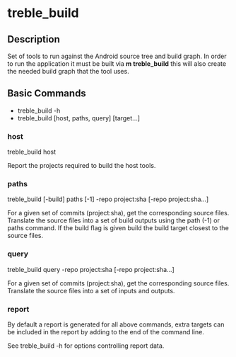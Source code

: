 # treble_build

## Description
Set of tools to run against the Android source tree and build graph.
In order to run the application it must be built via **m treble_build**
this will also create the needed build graph that the tool uses.

## Basic Commands
- treble_build -h
- treble_build [host, paths, query] [target...]


### host
treble_build host

Report the projects required to build the host tools.

### paths
treble_build [-build] paths [-1] -repo project:sha [-repo project:sha...]

For a given set of commits (project:sha), get the corresponding source
files.  Translate the source files into a set of build outputs using the
path (-1) or paths command.  If the build flag is given build the build
target closest to the source files.

### query
treble_build query -repo project:sha [-repo project:sha...]

For a given set of commits (project:sha), get the corresponding source
files.  Translate the source files into a set of inputs and outputs.

### report
By default a report is generated for all above commands, extra targets can
be included in the report by adding to the end of the command line.

See treble_build -h for options controlling report data.


